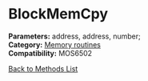 # BlockMemCpy

**Parameters:** address, address, number;  
**Category:** [Memory routines](../categories/memory_routines.md)  
**Compatibility:** MOS6502  


[Back to Methods List](../../SUMMARY.md)
